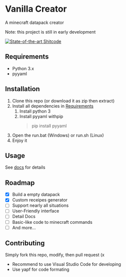 # Vanilla Creator

A minecraft datapack creator

Note: this project is still in early development

[![State-of-the-art Shitcode](https://img.shields.io/static/v1?label=State-of-the-art&message=Shitcode&color=7B5804)](https://github.com/trekhleb/state-of-the-art-shitcode)

## Requirements

- Python 3.x
- pyyaml

## Installation

1. Clone this repo (or download it as zip then extract)
1. Install all dependencies in [Requirements](#requirements)
    1. Install python 3
    2. Install pyyaml withpip
        > pip install pyyaml
1. Open the run.bat (Windows) or run.sh (Linux)
1. Enjoy it

## Usage

See [docs](docs) for details

## Roadmap

- [x] Build a empty datapack
- [x] Custom receipes generator
- [ ] Support nearly all situations
- [ ] User-Friendly interface
- [ ] Detail Docs
- [ ] Basic-like code to minecraft commands
- [ ] And more...

## Contributing

Simply fork this repo, modify, then pull request (x

- Recommend to use Visual Studio Code for developing
- Use yapf for code formating
